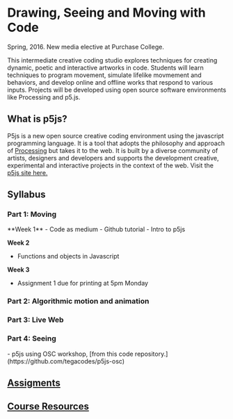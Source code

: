 <h1>Drawing, Seeing and Moving with Code</h1>
Spring, 2016. New media elective at Purchase College.

This intermediate creative coding studio explores techniques for creating dynamic, poetic and interactive artworks in code. Students will learn techniques to program movement, simulate lifelike movmement and behaviors, and develop online and offline works that respond to various inputs. Projects will be developed using open source software environments like Processing and p5.js.

<h2>What is p5js?</h2>
P5js is a new open source creative coding environment using the javascript programming language. It is a tool that adopts the philosophy and approach of <a href="https://processing.org/">Processing</a> but takes it to the web. It is built by a diverse community of artists, designers and developers and supports the development creative, experimental and interactive projects in the context of the web. Visit the <a href="http://p5js.org/">p5js site here.</a>

<h2>Syllabus</h2>
<h3>Part 1: Moving</h3>
**Week 1**
- Code as medium
- Github tutorial
- Intro to p5js

**Week 2**
- Functions and objects in Javascript

**Week 3**
- Assignment 1 due for printing at 5pm Monday

<h3>Part 2: Algorithmic motion and animation</h3>

<h3>Part 3: Live Web</h3>

<h3>Part 4: Seeing</h3>
- p5js using OSC workshop, [from this code repository.](https://github.com/tegacodes/p5js-osc)

<h2><a href="https://github.com/tegacodes/Drawing-Seeing-Moving-with-Code/blob/master/assignments.md">Assigments</a></h2>

<h2><a href="https://github.com/tegacodes/Drawing-Seeing-Moving-with-Code/blob/master/resources.md">Course Resources</a></h2>
